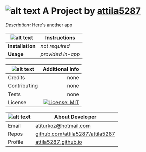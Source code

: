 
# ![alt text](https://icons.iconarchive.com/icons/social-media-icons/social-buntings/48/Github-icon.png  "github-logo-png") A Project by [ attila5287 ](https://github.com/attila5287/)

*Description:*  Here's another app 

| ![alt text]( https://icons.iconarchive.com/icons/social-media-icons/social-buntings/48/Designfloat-icon.png "inst-icon") | Instructions | 
| ------------- |-------------|
**Installation** | *not required*   |
**Usage** | *provided in-app* |


| ![alt text]( https://icons.iconarchive.com/icons/social-media-icons/social-buntings/48/Dopplr-icon.png "info-icon") | Additional Info | 
| ------------- |-------------:|
| Credits  |  none | 
| Contributing     |  none | 
| Tests    |  none | 
| License  | [![License: MIT](https://img.shields.io/badge/License-MIT-yellow.svg)](https://opensource.org/licenses/MIT) |

| ![alt text]( https://icons.iconarchive.com/icons/social-media-icons/social-buntings/48/Aim-icon.png "dev-icon") | About Developer | 
| -------------   | ------------- |
| Email    |  atiturkoz@hotmail.com | 
| Repos | [github.com/attila5287/attila5287 ](https://github.com/attila5287/)
| Profile | [ attila5287.github.io ](https:///attila5287.github.io/)

